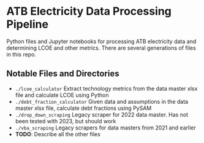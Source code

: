 # ATB Electricity Data Processing Pipeline

Python files and Jupyter notebooks for processing ATB electricity data and determining LCOE and other metrics. There are several generations of files in this repo.

## Notable Files and Directories
- `./lcoe_calculator` Extract technology metrics from the data master xlsx file and calculate LCOE using Python
- `./debt_fraction_calculator` Given data and assumptions in the data master xlsx file, calculate debt fractions using PySAM
- `./drop_down_scraping` Legacy scraper for 2022 data master. Has not been tested with 2023, but should work
- `./vba_scraping` Legacy scrapers for data masters from 2021 and earlier
- **TODO**: Describe all the other files

